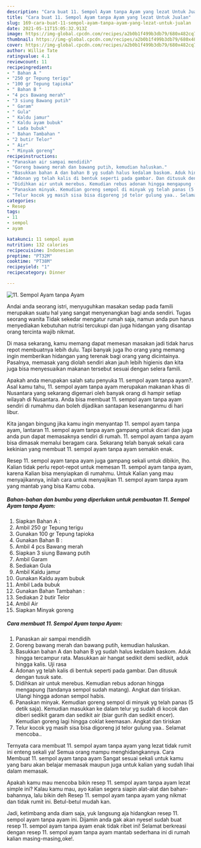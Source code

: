 ```yaml
---
description: "Cara buat 11. Sempol Ayam tanpa Ayam yang lezat Untuk Jualan"
title: "Cara buat 11. Sempol Ayam tanpa Ayam yang lezat Untuk Jualan"
slug: 169-cara-buat-11-sempol-ayam-tanpa-ayam-yang-lezat-untuk-jualan
date: 2021-05-11T15:05:32.913Z
image: https://img-global.cpcdn.com/recipes/a2b0b1f499b3db79/680x482cq70/11-sempol-ayam-tanpa-ayam-foto-resep-utama.jpg
thumbnail: https://img-global.cpcdn.com/recipes/a2b0b1f499b3db79/680x482cq70/11-sempol-ayam-tanpa-ayam-foto-resep-utama.jpg
cover: https://img-global.cpcdn.com/recipes/a2b0b1f499b3db79/680x482cq70/11-sempol-ayam-tanpa-ayam-foto-resep-utama.jpg
author: Willie Tate
ratingvalue: 4.1
reviewcount: 11
recipeingredient:
- " Bahan A "
- "250 gr Tepung terigu"
- "100 gr Tepung tapioka"
- " Bahan B "
- "4 pcs Bawang merah"
- "3 siung Bawang putih"
- " Garam"
- " Gula"
- " Kaldu jamur"
- " Kaldu ayam bubuk"
- " Lada bubuk"
- " Bahan Tambahan "
- "2 butir Telor"
- " Air"
- " Minyak goreng"
recipeinstructions:
- "Panaskan air sampai mendidih"
- "Goreng bawang merah dan bawang putih, kemudian haluskan."
- "Basukkan bahan A dan bahan B yg sudah halus kedalam baskom. Aduk hingga tercampur rata. Masukkan air hangat sedikit demi sedikit, aduk hingga kalis. Uji rasa"
- "Adonan yg telah kalis di bentuk seperti pada gambar. Dan ditusuk dengan tusuk sate."
- "Didihkan air untuk merebus. Kemudian rebus adonan hingga mengapung (tandanya sempol sudah matang). Angkat dan tiriskan. Ulangi hingga adonan sempol habis."
- "Panaskan minyak. Kemudian goreng sempol di minyak yg telah panas (5 detik saja). Kemudian masukkan ke dalam telur yg sudah di kocok dan diberi sedikit garam dan sedikit air (biar gurih dan sedikit encer). Kemudian goreng lagi hingga coklat keemasan. Angkat dan tiriskan"
- "Telur kocok yg masih sisa bisa digoreng jd telor gulung yaa.. Selamat mencoba.."
categories:
- Resep
tags:
- 11
- sempol
- ayam

katakunci: 11 sempol ayam 
nutrition: 132 calories
recipecuisine: Indonesian
preptime: "PT32M"
cooktime: "PT38M"
recipeyield: "1"
recipecategory: Dinner

---
```



![11. Sempol Ayam tanpa Ayam](https://img-global.cpcdn.com/recipes/a2b0b1f499b3db79/680x482cq70/11-sempol-ayam-tanpa-ayam-foto-resep-utama.jpg)

Andai anda seorang istri, menyuguhkan masakan sedap pada famili merupakan suatu hal yang sangat menyenangkan bagi anda sendiri. Tugas seorang  wanita Tidak sekedar mengatur rumah saja, namun anda pun harus menyediakan kebutuhan nutrisi tercukupi dan juga hidangan yang disantap orang tercinta wajib nikmat.

Di masa  sekarang, kamu memang dapat memesan masakan jadi tidak harus repot membuatnya lebih dulu. Tapi banyak juga lho orang yang memang ingin memberikan hidangan yang terenak bagi orang yang dicintainya. Pasalnya, memasak yang diolah sendiri akan jauh lebih higienis dan kita juga bisa menyesuaikan makanan tersebut sesuai dengan selera famili. 



Apakah anda merupakan salah satu penyuka 11. sempol ayam tanpa ayam?. Asal kamu tahu, 11. sempol ayam tanpa ayam merupakan makanan khas di Nusantara yang sekarang digemari oleh banyak orang di hampir setiap wilayah di Nusantara. Anda bisa membuat 11. sempol ayam tanpa ayam sendiri di rumahmu dan boleh dijadikan santapan kesenanganmu di hari libur.

Kita jangan bingung jika kamu ingin menyantap 11. sempol ayam tanpa ayam, lantaran 11. sempol ayam tanpa ayam gampang untuk dicari dan juga anda pun dapat memasaknya sendiri di rumah. 11. sempol ayam tanpa ayam bisa dimasak memalui beragam cara. Sekarang telah banyak sekali cara kekinian yang membuat 11. sempol ayam tanpa ayam semakin enak.

Resep 11. sempol ayam tanpa ayam juga gampang sekali untuk dibikin, lho. Kalian tidak perlu repot-repot untuk memesan 11. sempol ayam tanpa ayam, karena Kalian bisa menyiapkan di rumahmu. Untuk Kalian yang mau menyajikannya, inilah cara untuk menyajikan 11. sempol ayam tanpa ayam yang mantab yang bisa Kamu coba.

<!--inarticleads1-->

##### Bahan-bahan dan bumbu yang diperlukan untuk pembuatan 11. Sempol Ayam tanpa Ayam:

1. Siapkan  Bahan A :
1. Ambil 250 gr Tepung terigu
1. Gunakan 100 gr Tepung tapioka
1. Gunakan  Bahan B :
1. Ambil 4 pcs Bawang merah
1. Siapkan 3 siung Bawang putih
1. Ambil  Garam
1. Sediakan  Gula
1. Ambil  Kaldu jamur
1. Gunakan  Kaldu ayam bubuk
1. Ambil  Lada bubuk
1. Gunakan  Bahan Tambahan :
1. Sediakan 2 butir Telor
1. Ambil  Air
1. Siapkan  Minyak goreng




<!--inarticleads2-->

##### Cara membuat 11. Sempol Ayam tanpa Ayam:

1. Panaskan air sampai mendidih
1. Goreng bawang merah dan bawang putih, kemudian haluskan.
1. Basukkan bahan A dan bahan B yg sudah halus kedalam baskom. Aduk hingga tercampur rata. Masukkan air hangat sedikit demi sedikit, aduk hingga kalis. Uji rasa
1. Adonan yg telah kalis di bentuk seperti pada gambar. Dan ditusuk dengan tusuk sate.
1. Didihkan air untuk merebus. Kemudian rebus adonan hingga mengapung (tandanya sempol sudah matang). Angkat dan tiriskan. Ulangi hingga adonan sempol habis.
1. Panaskan minyak. Kemudian goreng sempol di minyak yg telah panas (5 detik saja). Kemudian masukkan ke dalam telur yg sudah di kocok dan diberi sedikit garam dan sedikit air (biar gurih dan sedikit encer). Kemudian goreng lagi hingga coklat keemasan. Angkat dan tiriskan
1. Telur kocok yg masih sisa bisa digoreng jd telor gulung yaa.. Selamat mencoba..




Ternyata cara membuat 11. sempol ayam tanpa ayam yang lezat tidak rumit ini enteng sekali ya! Semua orang mampu menghidangkannya. Cara Membuat 11. sempol ayam tanpa ayam Sangat sesuai sekali untuk kamu yang baru akan belajar memasak maupun juga untuk kalian yang sudah lihai dalam memasak.

Apakah kamu mau mencoba bikin resep 11. sempol ayam tanpa ayam lezat simple ini? Kalau kamu mau, ayo kalian segera siapin alat-alat dan bahan-bahannya, lalu bikin deh Resep 11. sempol ayam tanpa ayam yang nikmat dan tidak rumit ini. Betul-betul mudah kan. 

Jadi, ketimbang anda diam saja, yuk langsung aja hidangkan resep 11. sempol ayam tanpa ayam ini. Dijamin anda gak akan nyesel sudah buat resep 11. sempol ayam tanpa ayam enak tidak ribet ini! Selamat berkreasi dengan resep 11. sempol ayam tanpa ayam mantab sederhana ini di rumah kalian masing-masing,oke!.

